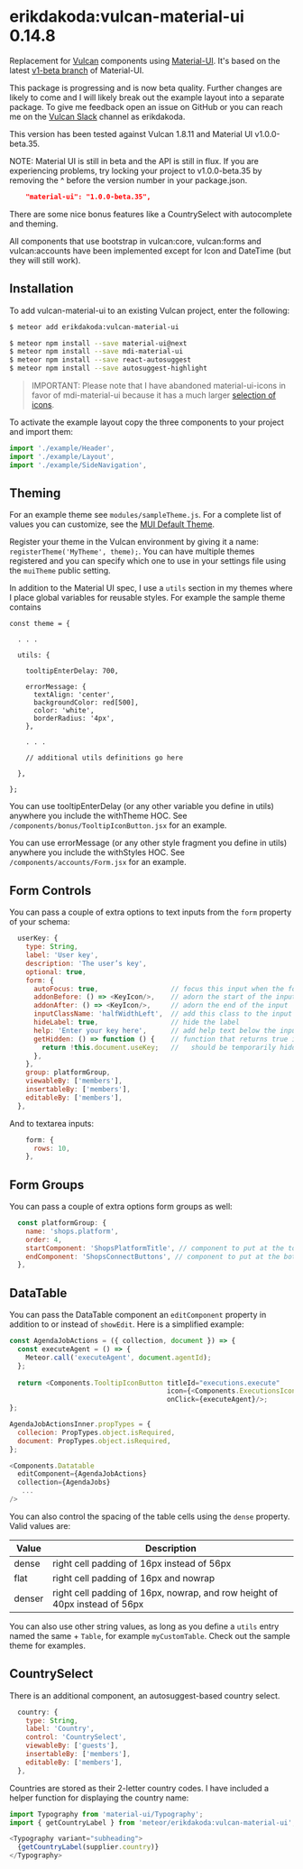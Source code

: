
# erikdakoda:vulcan-material-ui 0.14.8

Replacement for [Vulcan](http://vulcanjs.org/) components using [Material-UI](https://material-ui-next.com/). 
It's based on the latest [v1-beta branch](https://github.com/callemall/material-ui/tree/v1-beta) of Material-UI.

This package is progressing and is now beta quality. Further changes are likely to come and I will likely break out
the example layout into a separate package. To give me feedback open an issue on GitHub
or you can reach me on the [Vulcan Slack](https://vulcanjs.slack.com) channel as erikdakoda.

This version has been tested against Vulcan 1.8.11 and Material UI v1.0.0-beta.35.

NOTE: Material UI is still in beta and the API is still in flux. 
If you are experiencing problems, try locking your project to 
v1.0.0-beta.35 by removing the ^ before the version number in your package.json.

``` json
    "material-ui": "1.0.0-beta.35",
```

There are some nice bonus features like a CountrySelect with autocomplete and theming.

All components that use bootstrap in vulcan:core, vulcan:forms and vulcan:accounts 
have been implemented except for Icon and DateTime (but they will still work).

## Installation

To add vulcan-material-ui to an existing Vulcan project, enter the following:

``` sh
$ meteor add erikdakoda:vulcan-material-ui

$ meteor npm install --save material-ui@next
$ meteor npm install --save mdi-material-ui
$ meteor npm install --save react-autosuggest
$ meteor npm install --save autosuggest-highlight
```

> IMPORTANT: Please note that I have abandoned material-ui-icons in favor of mdi-material-ui because it has a much larger [selection of icons](https://materialdesignicons.com/).

To activate the example layout copy the three components to your project and import them:

``` javascript
import './example/Header',
import './example/Layout',
import './example/SideNavigation',
```

## Theming

For an example theme see `modules/sampleTheme.js`. For a complete list of values you can customize, 
see the [MUI Default Theme](https://material-ui-next.com/customization/default-theme/). 

Register your theme in the Vulcan environment by giving it a name: `registerTheme('MyTheme', theme);`. 
You can have multiple themes registered and you can specify which one to use in your settings file using the `muiTheme` public setting.

In addition to the Material UI spec, I use a `utils` section in my themes where I place global variables for reusable styles. 
For example the sample theme contains 

```
const theme = {
  
  . . .
  
  utils: {
    
    tooltipEnterDelay: 700,
    
    errorMessage: {
      textAlign: 'center',
      backgroundColor: red[500],
      color: 'white',
      borderRadius: '4px',
    },
    
    . . .
    
    // additional utils definitions go here
    
  },
  
};
```

You can use tooltipEnterDelay (or any other variable you define in utils) anywhere you include the withTheme HOC. See `/components/bonus/TooltipIconButton.jsx` for an example.

You can use errorMessage (or any other style fragment you define in utils) anywhere you include the withStyles HOC. See `/components/accounts/Form.jsx` for an example.

## Form Controls

You can pass a couple of extra options to text inputs from the `form` property of your schema:

``` javascript
  userKey: {
    type: String,
    label: 'User key',
    description: 'The user’s key',
    optional: true,
    form: {
      autoFocus: true,                  // focus this input when the form loads
      addonBefore: () => <KeyIcon/>,    // adorn the start of the input
      addonAfter: () => <KeyIcon/>,     // adorn the end of the input
      inputClassName: 'halfWidthLeft',  // add this class to the input
      hideLabel: true,                  // hide the label
      help: 'Enter your key here',      // add help text below the input
      getHidden: () => function () {    // function that returns true if input
        return !this.document.useKey;   //   should be temporarily hidden
      },
    },
    group: platformGroup,
    viewableBy: ['members'],
    insertableBy: ['members'],
    editableBy: ['members'],
  },
```

And to textarea inputs:

``` javascript
    form: {
      rows: 10,
    },
```

## Form Groups

You can pass a couple of extra options form groups as well:

``` javascript
  const platformGroup: {
    name: 'shops.platform',
    order: 4,
    startComponent: 'ShopsPlatformTitle', // component to put at the top of the form group
    endComponent: 'ShopsConnectButtons', // component to put at the bottom of the form group
  },

```

## DataTable

You can pass the DataTable component an `editComponent` property in addition to or instead of `showEdit`. Here is a simplified example:

``` javascript
const AgendaJobActions = ({ collection, document }) => {
  const executeAgent = () => {
    Meteor.call('executeAgent', document.agentId);
  };
  
  return <Components.TooltipIconButton titleId="executions.execute"
                                       icon={<Components.ExecutionsIcon/>}
                                       onClick={executeAgent}/>;
};

AgendaJobActionsInner.propTypes = {
  collecion: PropTypes.object.isRequired,
  document: PropTypes.object.isRequired,
};

<Components.Datatable
  editComponent={AgendaJobActions}
  collection={AgendaJobs}
   ...
/>
```

You can also control the spacing of the table cells using the `dense` property. Valid values are:

| Value   | Description  |
| ------- | ------------ |
| dense   | right cell padding of 16px instead of 56px |
| flat    | right cell padding of 16px and nowrap |
| denser  | right cell padding of 16px, nowrap, and row height of 40px instead of 56px |

You can also use other string values, as long as you define a `utils` entry named the same + `Table`, for example `myCustomTable`. Check out the sample theme for examples.


## CountrySelect

There is an additional component, an autosuggest-based country select.

``` javascript
  country: {
    type: String,
    label: 'Country',
    control: 'CountrySelect',
    viewableBy: ['guests'],
    insertableBy: ['members'],
    editableBy: ['members'],
  },
```

Countries are stored as their 2-letter country codes. I have included a helper function for displaying the country name:

``` javascript
import Typography from 'material-ui/Typography';
import { getCountryLabel } from 'meteor/erikdakoda:vulcan-material-ui';

<Typography variant="subheading">
  {getCountryLabel(supplier.country)}
</Typography>
```

